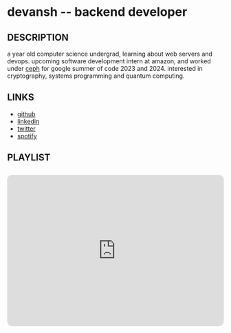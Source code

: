 devansh -- backend developer
============================

## DESCRIPTION
a <span id="age"></span> year old computer science undergrad, learning about web servers and devops. upcoming software development intern at amazon, and worked under [ceph](https://ceph.io/en/) for google summer of code 2023 and 2024. interested in cryptography, systems programming and quantum computing.

<script src="https://cdnjs.cloudflare.com/ajax/libs/moment.js/2.29.4/moment.min.js"></script>
<script>
    document.getElementById("age").innerText = moment().diff("2002-12-03", "years");
</script>

## LINKS
- [github](https://github.com/Devansh3712)
- [linkedin](https://linkedin.com/in/devanshsingh3)
- [twitter](https://twitter.com/cheeniipapa)
- [spotify](https://sptfy.com/d3v4nsh)


## PLAYLIST
<iframe style="border-radius:12px; margin-top:10px" src="https://open.spotify.com/embed/playlist/4EIM5JuhOAN134qTvsTrHA?utm_source=generator&theme=0" width="100%" height="352" frameBorder="0" allowfullscreen="" allow="autoplay; clipboard-write; encrypted-media; fullscreen; picture-in-picture" loading="lazy"></iframe>
